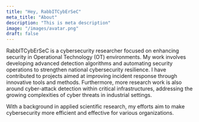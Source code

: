 ```yaml
--- 
title: "Hey, RabbITCybErSeC"
meta_title: "About"
description: "This is meta description"
image: "/images/avatar.png"
draft: false
---
```


RabbITCybErSeC is a cybersecurity researcher focused on enhancing security in Operational Technology (OT) environments. My work involves developing advanced detection algorithms and automating security operations to strengthen national cybersecurity resilience. I have contributed to projects aimed at improving incident response through innovative tools and methods. Furthermore, more research work is also around cyber-attack detection within critical infrastructures, addressing the growing complexities of cyber threats in industrial settings.

With a background in applied scientific research, my efforts aim to make cybersecurity more efficient and effective for various organizations.
